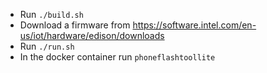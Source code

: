 - Run `./build.sh`
- Download a firmware from https://software.intel.com/en-us/iot/hardware/edison/downloads
- Run `./run.sh`
- In the docker container run `phoneflashtoollite`
